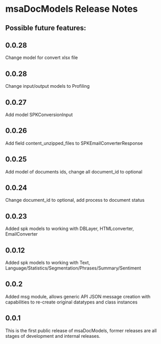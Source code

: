 # msaDocModels Release Notes
## Possible future features:

## 0.0.28

Change model for convert xlsx file

## 0.0.28

Change input/output models to Profiling

## 0.0.27

Add model SPKConversionInput

## 0.0.26

Add field content_unzipped_files to SPKEmailConverterResponse

## 0.0.25

Add model of documents ids, change all document_id to optional

## 0.0.24

Change document_id to optional, add process to document status

## 0.0.23

Added spk models to working with DBLayer, HTMLconverter, EmailConverter


## 0.0.12

Added spk models to working with Text, Language/Statistics/Segmentation/Phrases/Summary/Sentiment

## 0.0.2

Added msg module, allows generic API JSON message creation with capabilities to re-create original datatypes and class instances

## 0.0.1

This is the first public release of msaDocModels, former releases are all stages of development and internal releases.

